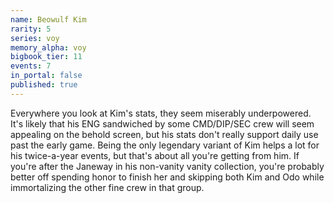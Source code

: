 ```yaml
---
name: Beowulf Kim
rarity: 5
series: voy
memory_alpha: voy
bigbook_tier: 11
events: 7
in_portal: false
published: true
---
```


Everywhere you look at Kim's stats, they seem miserably underpowered. It's likely that his ENG sandwiched by some CMD/DIP/SEC crew will seem appealing on the behold screen, but his stats don't really support daily use past the early game. Being the only legendary variant of Kim helps a lot for his twice-a-year events, but that's about all you're getting from him. If you're after the Janeway in his non-vanity vanity collection, you're probably better off spending honor to finish her and skipping both Kim and Odo while immortalizing the other fine crew in that group.
